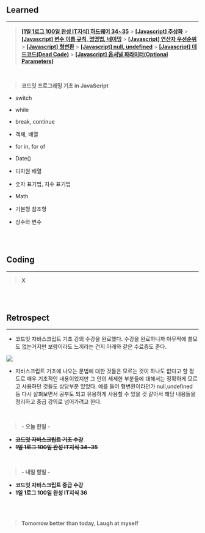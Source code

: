 ## Learned

---

> **[[1일 1로그 100일 완성 IT지식] 하드웨어 34~35](https://velog.io/@lilclown/book1920)** > **[[Javascript] 추상화](https://velog.io/@lilclown/Javascript2)** > **[[Javascript] 변수 이름 규칙, 명명법, 네이밍](https://velog.io/@lilclown/Javascript3)** > **[[Javascript] 연산자 우선순위](https://velog.io/@lilclown/Javascript4)** > **[[Javascript] 형변환](https://velog.io/@lilclown/Javascript5)** > **[[Javascript] null, undefined](https://velog.io/@lilclown/Javascript6)** > **[[Javascript] 데드코드(Dead Code)](https://velog.io/@lilclown/Javascript7)** > **[[Javascript] 옵셔널 파라미터(Optional Parameters)](https://velog.io/@lilclown/Javascript8)**

<br>

> **코드잇 프로그래밍 기초 in JavaScript**

- switch

- while

- break, continue

- 객체, 배열

- for in, for of

- Date()

- 다차원 배열

- 숫자 표기법, 지수 표기법

- Math

- 기본형 참조형

- 상수와 변수

<br><br>

## Coding

---

> **X**

<br><br>

## Retrospect

---

- 코드잇 자바스크립트 기초 강의 수강을 완료했다. 수강을 완료하니까 아무짝에 쓸모도 없는거지만 보람이라도 느끼라는 건지 아래와 같은 수료증도 준다.

![](https://velog.velcdn.com/images/lilclown/post/cd13acce-aafc-45ca-b5b6-1281b1dfa1a2/image.png)

- 자바스크립트 기초에 나오는 문법에 대한 것들은 모르는 것이 하나도 없다고 할 정도로 매우 기초적인 내용이었지만 그 안의 세세한 부분들에 대해서는 정확하게 모르고 사용하던 것들도 상당부분 있었다. 예를 들어 형변환이라던가 null,undefined 등 다시 살펴보면서 공부도 되고 유용하게 사용할 수 있을 것 같아서 해당 내용들을 정리하고 중급 강의로 넘어가려고 한다.

<br>

> **- 오늘 한일 -**

- ~~**코드잇 자바스크립트 기초 수강**~~
- ~~**1일 1로그 100일 완성 IT지식 34~35**~~

<br>

> **- 내일 할일 -**

- **코드잇 자바스크립트 중급 수강**
- **1일 1로그 100일 완성 IT지식 36**

<br><br>

> **Tomorrow better than today, Laugh at myself**
